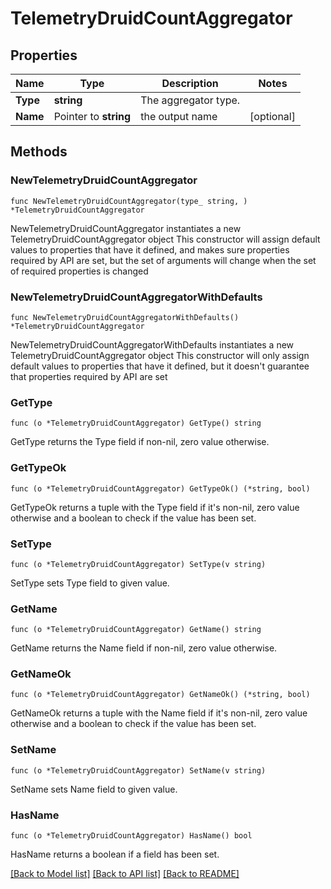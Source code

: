 # TelemetryDruidCountAggregator

## Properties

Name | Type | Description | Notes
------------ | ------------- | ------------- | -------------
**Type** | **string** | The aggregator type. | 
**Name** | Pointer to **string** | the output name | [optional] 

## Methods

### NewTelemetryDruidCountAggregator

`func NewTelemetryDruidCountAggregator(type_ string, ) *TelemetryDruidCountAggregator`

NewTelemetryDruidCountAggregator instantiates a new TelemetryDruidCountAggregator object
This constructor will assign default values to properties that have it defined,
and makes sure properties required by API are set, but the set of arguments
will change when the set of required properties is changed

### NewTelemetryDruidCountAggregatorWithDefaults

`func NewTelemetryDruidCountAggregatorWithDefaults() *TelemetryDruidCountAggregator`

NewTelemetryDruidCountAggregatorWithDefaults instantiates a new TelemetryDruidCountAggregator object
This constructor will only assign default values to properties that have it defined,
but it doesn't guarantee that properties required by API are set

### GetType

`func (o *TelemetryDruidCountAggregator) GetType() string`

GetType returns the Type field if non-nil, zero value otherwise.

### GetTypeOk

`func (o *TelemetryDruidCountAggregator) GetTypeOk() (*string, bool)`

GetTypeOk returns a tuple with the Type field if it's non-nil, zero value otherwise
and a boolean to check if the value has been set.

### SetType

`func (o *TelemetryDruidCountAggregator) SetType(v string)`

SetType sets Type field to given value.


### GetName

`func (o *TelemetryDruidCountAggregator) GetName() string`

GetName returns the Name field if non-nil, zero value otherwise.

### GetNameOk

`func (o *TelemetryDruidCountAggregator) GetNameOk() (*string, bool)`

GetNameOk returns a tuple with the Name field if it's non-nil, zero value otherwise
and a boolean to check if the value has been set.

### SetName

`func (o *TelemetryDruidCountAggregator) SetName(v string)`

SetName sets Name field to given value.

### HasName

`func (o *TelemetryDruidCountAggregator) HasName() bool`

HasName returns a boolean if a field has been set.


[[Back to Model list]](../README.md#documentation-for-models) [[Back to API list]](../README.md#documentation-for-api-endpoints) [[Back to README]](../README.md)


